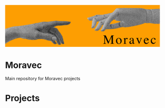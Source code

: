 <img src="https://github.com/moravecompany/Moravec/blob/main/Files/Images/moravecOfficial.png" alt="foto">

# Moravec
Main repository for Moravec projects

# Projects
